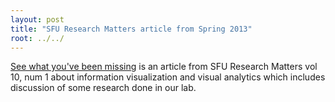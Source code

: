```yaml
---
layout: post
title: "SFU Research Matters article from Spring 2013"
root: ../../
---
```


[See what you've been missing](http://www.sfu.ca/vpresearch/research-matters/2013/spring-2013/see-what-you-ve-been-missing.html) is an article from SFU Research Matters vol 10, num 1 about information visualization and visual analytics which includes discussion of some research done in our lab.

